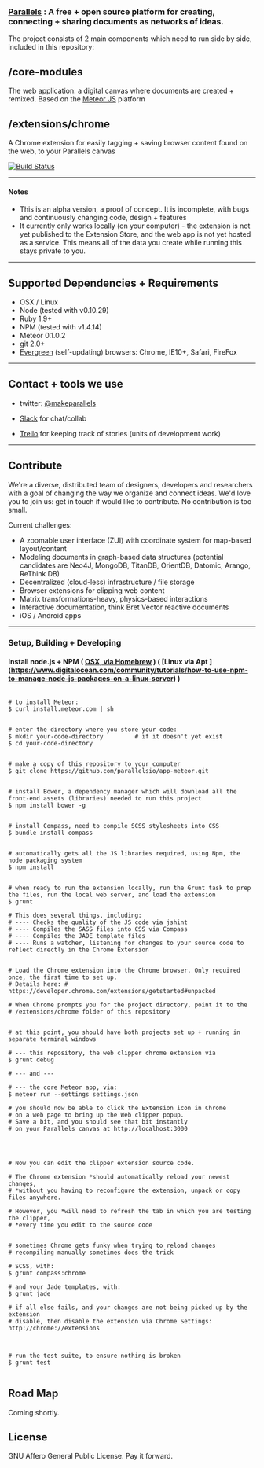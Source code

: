 ### [Parallels](http://parallels.io) : A free + open source platform for creating, connecting + sharing documents as networks of ideas. 

The project consists of 2 main components which need to run side by side, included in this repository:
   

/core-modules 
---
The web application: a digital canvas where documents are created + remixed. Based on the [Meteor JS](http://www.meteor.com) platform

      

/extensions/chrome
---
A Chrome extension for easily tagging + saving browser content found on the web, to your Parallels canvas

[![Build Status](https://travis-ci.org/parallelsio/chrome-clipper.svg?branch=master)](https://travis-ci.org/parallelsio/chrome-clipper)

---  
#### Notes
 
* This is an alpha version, a proof of concept. It is incomplete, with bugs and continuously changing code, design + features
* It currently only works locally (on your computer) - the extension is not yet published to the Extension Store, and the web app is not yet hosted as a service. This means all of the data you create while running this stays private to you.

---  
## Supported Dependencies + Requirements

* OSX / Linux
* Node (tested with v0.10.29)
* Ruby 1.9+
* NPM (tested with v1.4.14) 
* Meteor 0.1.0.2
* git 2.0+
* [Evergreen](http://eisenbergeffect.bluespire.com/evergreen-browsers) (self-updating) browsers: Chrome, IE10+, Safari, FireFox
 
---

## Contact + tools we use

* twitter: [@makeparallels](http://www.twitter.com/makeparallels)

* [Slack](http://parallelsio.slack.com) for chat/collab

* [Trello](http://trello.com) for keeping track of stories (units of development work)

---

## Contribute

We're a diverse, distributed team of designers, developers and researchers with a goal of changing the way we organize and connect ideas. We'd love you to join us: get in touch if would like to contribute. No contribution is too small.


Current challenges:

* A zoomable user interface (ZUI) with coordinate system for map-based layout/content
* Modeling documents in graph-based data structures (potential candidates are Neo4J, MongoDB, TitanDB, OrientDB, Datomic, Arango, ReThink DB) 
* Decentralized (cloud-less) infrastructure / file storage
* Browser extensions for clipping web content
* Matrix transformations-heavy, physics-based interactions
* Interactive documentation, think Bret Vector reactive documents
* iOS / Android apps

---  
### Setup, Building + Developing



#### Install node.js + NPM ( [OSX, via Homebrew](http://thechangelog.com/install-node-js-with-homebrew-on-os-x ) ) ( [Linux via Apt ] (https://www.digitalocean.com/community/tutorials/how-to-use-npm-to-manage-node-js-packages-on-a-linux-server) )




```

# to install Meteor:
$ curl install.meteor.com | sh

```

  
  


```

# enter the directory where you store your code:
$ mkdir your-code-directory         # if it doesn't yet exist
$ cd your-code-directory

```


```

# make a copy of this repository to your computer
$ git clone https://github.com/parallelsio/app-meteor.git

```


```

# install Bower, a dependency manager which will download all the front-end assets (libraries) needed to run this project
$ npm install bower -g 

```

```

# install Compass, need to compile SCSS stylesheets into CSS 
$ bundle install compass
```


```

# automatically gets all the JS libraries required, using Npm, the node packaging system
$ npm install

```


```

# when ready to run the extension locally, run the Grunt task to prep the files, run the local web server, and load the extension
$ grunt

# This does several things, including:
# ---- Checks the quality of the JS code via jshint
# ---- Compiles the SASS files into CSS via Compass
# ---- Compiles the JADE template files 
# ---- Runs a watcher, listening for changes to your source code to reflect directly in the Chrome Extension

```



```

# Load the Chrome extension into the Chrome browser. Only required once, the first time to set up.
# Details here: # https://developer.chrome.com/extensions/getstarted#unpacked

# When Chrome prompts you for the project directory, point it to the 
# /extensions/chrome folder of this repository

```


```

# at this point, you should have both projects set up + running in separate terminal windows

# --- this repository, the web clipper chrome extension via 
$ grunt debug

# --- and --- 

# --- the core Meteor app, via:
$ meteor run --settings settings.json

# you should now be able to click the Extension icon in Chrome 
# on a web page to bring up the Web clipper popup. 
# Save a bit, and you should see that bit instantly 
# on your Parallels canvas at http://localhost:3000



```



```

# Now you can edit the clipper extension source code.

# The Chrome extension *should automatically reload your newest changes,
# *without you having to reconfigure the extension, unpack or copy files anywhere.

# However, you *will need to refresh the tab in which you are testing the clipper, 
# *every time you edit to the source code

```




```

# sometimes Chrome gets funky when trying to reload changes
# recompiling manually sometimes does the trick

# SCSS, with:
$ grunt compass:chrome 

# and your Jade templates, with:
$ grunt jade

# if all else fails, and your changes are not being picked up by the extension
# disable, then disable the extension via Chrome Settings: http://chrome://extensions


```



```

# run the test suite, to ensure nothing is broken
$ grunt test


```




## Road Map

Coming shortly. 


## License

GNU Affero General Public License. Pay it forward.


